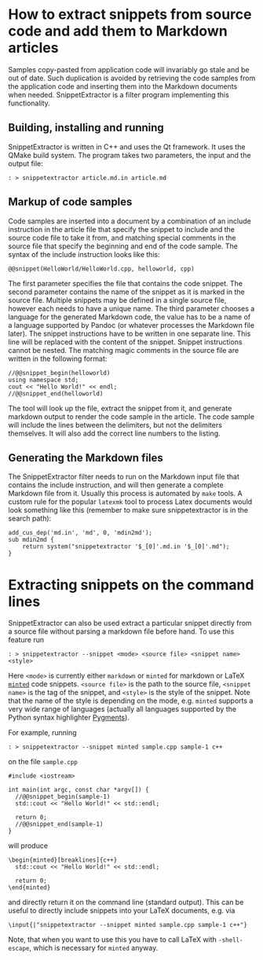 # How to extract snippets from source code and add them to Markdown articles

Samples copy-pasted from application code will invariably go stale and be out of
date. Such duplication is avoided by retrieving the code samples from the
application code and inserting them into the Markdown documents when needed.
SnippetExtractor is a filter program implementing this functionality.

## Building, installing and running

SnippetExtractor is written in C++ and uses the Qt framework. It uses the QMake
build system. The program takes two parameters, the input and the output file:

~~~ 
: > snippetextractor article.md.in article.md
~~~

## Markup of code samples

Code samples are inserted into a document by a combination of an include
instruction in the article file that specify the snippet to include and the
source code file to take it from, and matching special comments in the source
file that specify the beginning and end of the code sample. The syntax of the
include instruction looks like this:

~~~
@@snippet(HelloWorld/HelloWorld.cpp, helloworld, cpp)
~~~

The first parameter specifies the file that contains the code snippet. The
second parameter contains the name of the snippet as it is marked in the source
file. Multiple snippets may be defined in a single source file, however each
needs to have a unique name. The third parameter chooses a language for the
generated Markdown code, the value has to be a name of a language supported by
Pandoc (or whatever processes the Markdown file later). The snippet instructions
have to be written in one separate line. This line will be replaced with the
content of the snippet. Snippet instructions cannot be nested. The matching
magic comments in the source file are written in the following format:

~~~
//@@snippet_begin(helloworld)
using namespace std; 
cout << "Hello World!" << endl;
//@@snippet_end(helloworld)
~~~

The tool will look up the file, extract the snippet from it, and generate
markdown output to render the code sample in the article. The code sample will
include the lines between the delimiters, but not the delimiters themselves. It
will also add the correct line numbers to the listing.

## Generating the Markdown files

The SnippetExtractor filter needs to run on the Markdown input file that
contains the include instruction, and will then generate a complete Markdown
file from it. Usually this process is automated by `make` tools. A custom rule
for the popular `latexmk` tool to process Latex documents would look something
like this (remember to make sure snippetextractor is in the search path):

~~~
add_cus_dep('md.in', 'md', 0, 'mdin2md');
sub mdin2md {
    return system("snippetextractor '$_[0]'.md.in '$_[0]'.md");
}
~~~

# Extracting snippets on the command lines

SnippetExtractor can also be used extract a particular snippet directly from a
source file without parsing a markdown file before hand. To use this feature run

~~~
: > snippetextractor --snippet <mode> <source file> <snippet name> <style>
~~~

Here `<mode>` is currently either `markdown` or `minted` for markdown or
LaTeX [`minted`](https://www.ctan.org/pkg/minted) code snippets. `<source file>`
is the path to the source file, `<snippet name>` is the tag of the snippet, and
`<style>` is the style of the snippet. Note that the name of the style is
depending on the mode, e.g. `minted` supports a very wide range of languages
(actually all languages supported by the Python syntax
highlighter [Pygments](http://pygments.org/)).

For example, running

~~~
: > snippetextractor --snippet minted sample.cpp sample-1 c++
~~~

on the file `sample.cpp`

~~~
#include <iostream>

int main(int argc, const char *argv[]) {
  //@@snippet_begin(sample-1)
  std::cout << "Hello World!" << std::endl;

  return 0;
  //@@snippet_end(sample-1)
}
~~~

will produce 

~~~
\begin{minted}[breaklines]{c++}
  std::cout << "Hello World!" << std::endl;

  return 0;
\end{minted}
~~~

and directly return it on the command line (standard output). This can be useful
to directly include snippets into your LaTeX documents, e.g. via

~~~
\input{|"snippetextractor --snippet minted sample.cpp sample-1 c++"}
~~~

Note, that when you want to use this you have to call LaTeX with
`-shell-escape`, which is necessary for `minted` anyway.
